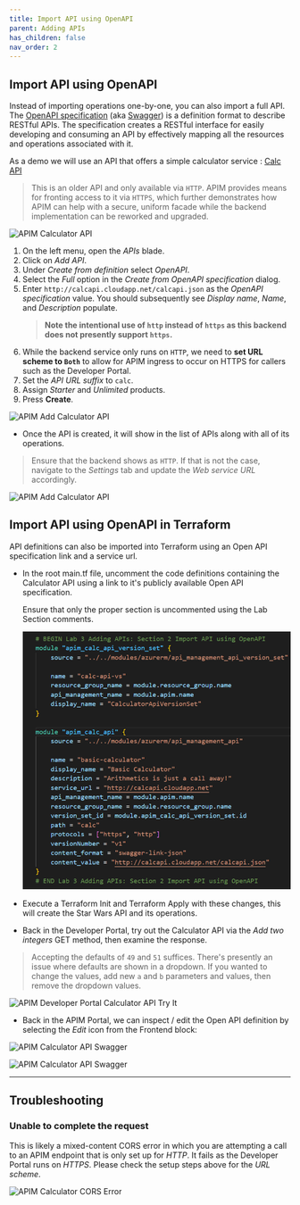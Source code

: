 ```yaml
---
title: Import API using OpenAPI
parent: Adding APIs
has_children: false
nav_order: 2
---
```



## Import API using OpenAPI

Instead of importing operations one-by-one, you can also import a full API. The [OpenAPI specification](https://www.openapis.org/) (aka [Swagger](https://swagger.io)) is a definition format to describe RESTful APIs. The specification creates a RESTful interface for easily developing and consuming an API by effectively mapping all the resources and operations associated with it.

As a demo we will use an API that offers a simple calculator service : [Calc API](http://calcapi.cloudapp.net)

> This is an older API and only available via `HTTP`. APIM provides means for fronting access to it via `HTTPS`, which further demonstrates how APIM can help with a secure, uniform facade while the backend implementation can be reworked and upgraded.

![APIM Calculator API](../../assets/images/apim-calc-api.png)

1) On the left menu, open the *APIs* blade.  
2) Click on *Add API*.  
3) Under *Create from definition* select *OpenAPI*.  
4) Select the *Full* option in the *Create from OpenAPI specification* dialog.  
5) Enter `http://calcapi.cloudapp.net/calcapi.json` as the *OpenAPI specification* value. You should subsequently see *Display name*, *Name*, and *Description* populate.  
    > **Note the intentional use of `http` instead of `https` as this backend does not presently support `https`.**  
6) While the backend service only runs on `HTTP`, we need to **set URL scheme to `Both`** to allow for APIM ingress to occur on HTTPS for callers such as the Developer Portal.  
7) Set the *API URL suffix* to `calc`.  
8) Assign *Starter* and *Unlimited* products.  
9) Press **Create**.  

![APIM Add Calculator API](../../assets/images/apim-add-calc-api-1.png)

- Once the API is created, it will show in the list of APIs along with all of its operations.

> Ensure that the backend shows as `HTTP`. If that is not the case, navigate to the *Settings* tab and update the *Web service URL* accordingly.

  ![APIM Add Calculator API](../../assets/images/apim-add-calc-api-2.png)

## Import API using OpenAPI in Terraform

API definitions can also be imported into Terraform using an Open API specification link and a service url.

- In the root main.tf file, uncomment the code definitions containing the Calculator API using a link to it's publicly available Open API specification.
  
  Ensure that only the proper section is uncommented using the Lab Section comments.

  ![Terraform APIM Calc API Open API Spec](../../assets/images/tf-module-3-add-calc-api.png)
  
- Execute a Terraform Init and Terraform Apply with these changes, this will create the Star Wars API and its operations.

- Back in the Developer Portal, try out the Calculator API via the *Add two integers* GET method, then examine the response.  

> Accepting the defaults of `49` and `51` suffices. There's presently an issue where defaults are shown in a dropdown. If you wanted to change the values, add new `a` and `b` parameters and values, then remove the dropdown values.

![APIM Developer Portal Calculator API Try It](../../assets/images/apim-developer-portal-calc-api-try-it-1.png)

- Back in the APIM Portal, we can inspect / edit the Open API definition by selecting the *Edit* icon from the Frontend block:

![APIM Calculator API Swagger](../../assets/images/apim-calc-api-swagger-1.png)

![APIM Calculator API Swagger](../../assets/images/apim-calc-api-swagger-2.png)

---

## Troubleshooting

### Unable to complete the request

This is likely a mixed-content CORS error in which you are attempting a call to an APIM endpoint that is only set up for *HTTP*. It fails as the Developer Portal runs on *HTTPS*. Please check the setup steps above for the _URL scheme_.

![APIM Calculator CORS Error](../../assets/images/apim-calc-cors-error.png)